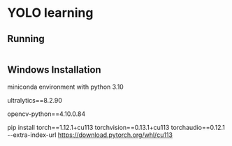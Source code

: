 # YOLO learning

## Running
```
```

## Windows Installation

miniconda environment with python 3.10

ultralytics==8.2.90

opencv-python==4.10.0.84

pip install torch==1.12.1+cu113 torchvision==0.13.1+cu113 torchaudio==0.12.1 --extra-index-url https://download.pytorch.org/whl/cu113

